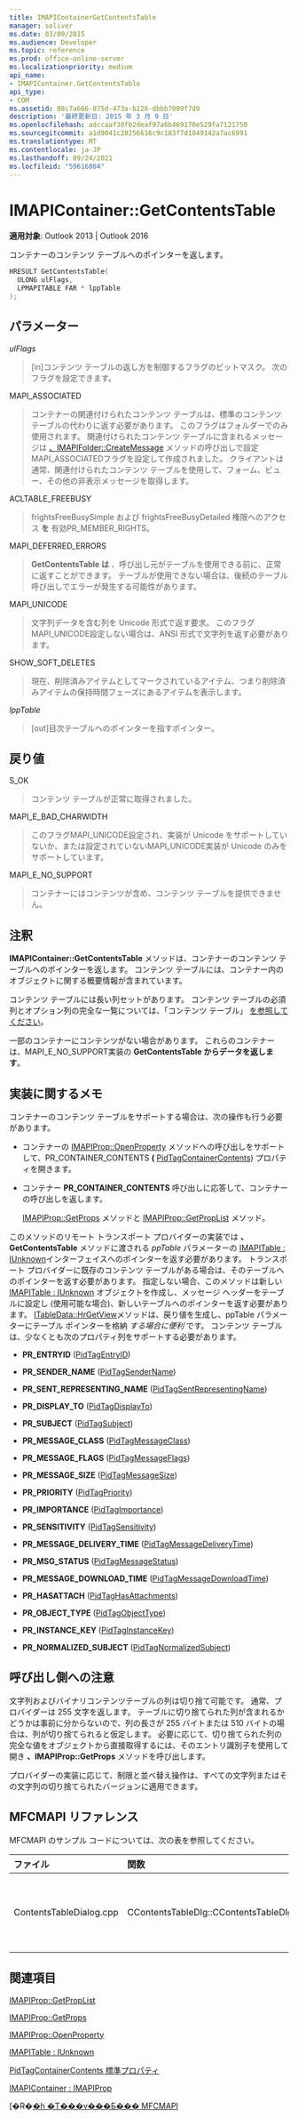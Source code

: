 ```yaml
---
title: IMAPIContainerGetContentsTable
manager: soliver
ms.date: 03/09/2015
ms.audience: Developer
ms.topic: reference
ms.prod: office-online-server
ms.localizationpriority: medium
api_name:
- IMAPIContainer.GetContentsTable
api_type:
- COM
ms.assetid: 88c7a666-875d-473a-b126-dbbb7009f7d9
description: '最終更新日: 2015 年 3 月 9 日'
ms.openlocfilehash: adccaaf30fb2deaf97a6b469170e529fa7121750
ms.sourcegitcommit: a1d9041c20256616c9c183f7d1049142a7ac6991
ms.translationtype: MT
ms.contentlocale: ja-JP
ms.lasthandoff: 09/24/2021
ms.locfileid: "59616804"
---
```

# <a name="imapicontainergetcontentstable"></a>IMAPIContainer::GetContentsTable

  
  
**適用対象**: Outlook 2013 | Outlook 2016 
  
コンテナーのコンテンツ テーブルへのポインターを返します。
  
```cpp
HRESULT GetContentsTable(
  ULONG ulFlags,
  LPMAPITABLE FAR * lppTable
);
```

## <a name="parameters"></a>パラメーター

 _ulFlags_
  
> [in]コンテンツ テーブルの返し方を制御するフラグのビットマスク。 次のフラグを設定できます。
    
MAPI_ASSOCIATED 
  
> コンテナーの関連付けられたコンテンツ テーブルは、標準のコンテンツ テーブルの代わりに返す必要があります。 このフラグはフォルダーでのみ使用されます。 関連付けられたコンテンツ テーブルに含まれるメッセージは [、IMAPIFolder::CreateMessage](imapifolder-createmessage.md) メソッドの呼び出しで設定MAPI_ASSOCIATEDフラグを設定して作成されました。 クライアントは通常、関連付けられたコンテンツ テーブルを使用して、フォーム、ビュー、その他の非表示メッセージを取得します。 
    
ACLTABLE_FREEBUSY
  
> frightsFreeBusySimple および frightsFreeBusyDetailed 権限へのアクセス **を** 有効PR_MEMBER_RIGHTS。
    
MAPI_DEFERRED_ERRORS 
  
> **GetContentsTable は** 、呼び出し元がテーブルを使用できる前に、正常に返すことができます。 テーブルが使用できない場合は、後続のテーブル呼び出しでエラーが発生する可能性があります。 
    
MAPI_UNICODE 
  
> 文字列データを含む列を Unicode 形式で返す要求。 このフラグMAPI_UNICODE設定しない場合は、ANSI 形式で文字列を返す必要があります。 
    
SHOW_SOFT_DELETES
  
> 現在、削除済みアイテムとしてマークされているアイテム、つまり削除済みアイテムの保持時間フェーズにあるアイテムを表示します。
    
 _lppTable_
  
> [out]目次テーブルへのポインターを指すポインター。
    
## <a name="return-value"></a>戻り値

S_OK 
  
> コンテンツ テーブルが正常に取得されました。
    
MAPI_E_BAD_CHARWIDTH 
  
> このフラグMAPI_UNICODE設定され、実装が Unicode をサポートしていないか、または設定されていないMAPI_UNICODE実装が Unicode のみをサポートしています。
    
MAPI_E_NO_SUPPORT 
  
> コンテナーにはコンテンツが含め、コンテンツ テーブルを提供できません。
    
## <a name="remarks"></a>注釈

**IMAPIContainer::GetContentsTable** メソッドは、コンテナーのコンテンツ テーブルへのポインターを返します。 コンテンツ テーブルには、コンテナー内のオブジェクトに関する概要情報が含まれています。 
  
コンテンツ テーブルには長い列セットがあります。 コンテンツ テーブルの必須列とオプション列の完全な一覧については、「コンテンツ テーブル」 [を参照してください](contents-tables.md)。 
  
一部のコンテナーにコンテンツがない場合があります。 これらのコンテナーは、MAPI_E_NO_SUPPORT実装の **GetContentsTable からデータを返します**。
  
## <a name="notes-to-implementers"></a>実装に関するメモ

コンテナーのコンテンツ テーブルをサポートする場合は、次の操作も行う必要があります。
  
- コンテナーの [IMAPIProp::OpenProperty](imapiprop-openproperty.md) メソッドへの呼び出しをサポートして、PR_CONTAINER_CONTENTS **(** [PidTagContainerContents](pidtagcontainercontents-canonical-property.md)) プロパティを開きます。
    
- コンテナー **PR_CONTAINER_CONTENTS** 呼び出しに応答して、コンテナーの呼び出しを返します。 
    
    [IMAPIProp::GetProps](imapiprop-getprops.md) メソッドと [IMAPIProp::GetPropList](imapiprop-getproplist.md) メソッド。 
    
このメソッドのリモート トランスポート プロバイダーの実装では **、GetContentsTable** メソッドに渡される _ppTable_ パラメーターの [IMAPITable : IUnknown](imapitableiunknown.md)インターフェイスへのポインターを返す必要があります。 トランスポート プロバイダーに既存のコンテンツ テーブルがある場合は、そのテーブルへのポインターを返す必要があります。 指定しない場合、このメソッドは新しい [IMAPITable : IUnknown](imapitableiunknown.md) オブジェクトを作成し、メッセージ ヘッダーをテーブルに設定し (使用可能な場合)、新しいテーブルへのポインターを返す必要があります。 [ITableData::HrGetView](itabledata-hrgetview.md)メソッドは、戻り値を生成し、ppTable パラメーターにテーブル ポインターを格納 _する場合に便利_ です。 コンテンツ テーブルは、少なくとも次のプロパティ列をサポートする必要があります。 
  
- **PR_ENTRYID** ([PidTagEntryID](pidtagentryid-canonical-property.md))
    
- **PR_SENDER_NAME** ([PidTagSenderName](pidtagsendername-canonical-property.md))
    
- **PR_SENT_REPRESENTING_NAME** ([PidTagSentRepresentingName](pidtagsentrepresentingname-canonical-property.md))
    
- **PR_DISPLAY_TO** ([PidTagDisplayTo](pidtagdisplayto-canonical-property.md))
    
- **PR_SUBJECT** ([PidTagSubject](pidtagsubject-canonical-property.md))
    
- **PR_MESSAGE_CLASS** ([PidTagMessageClass](pidtagmessageclass-canonical-property.md))
    
- **PR_MESSAGE_FLAGS** ([PidTagMessageFlags](pidtagmessageflags-canonical-property.md))
    
- **PR_MESSAGE_SIZE** ([PidTagMessageSize](pidtagmessagesize-canonical-property.md))
    
- **PR_PRIORITY** ([PidTagPriority](pidtagpriority-canonical-property.md))
    
- **PR_IMPORTANCE** ([PidTagImportance](pidtagimportance-canonical-property.md))
    
- **PR_SENSITIVITY** ([PidTagSensitivity](pidtagsensitivity-canonical-property.md))
    
- **PR_MESSAGE_DELIVERY_TIME** ([PidTagMessageDeliveryTime](pidtagmessagedeliverytime-canonical-property.md))
    
- **PR_MSG_STATUS** ([PidTagMessageStatus](pidtagmessagestatus-canonical-property.md))
    
- **PR_MESSAGE_DOWNLOAD_TIME** ([PidTagMessageDownloadTime](pidtagmessagedownloadtime-canonical-property.md))
    
- **PR_HASATTACH** ([PidTagHasAttachments](pidtaghasattachments-canonical-property.md))
    
- **PR_OBJECT_TYPE** ([PidTagObjectType](pidtagobjecttype-canonical-property.md))
    
- **PR_INSTANCE_KEY** ([PidTagInstanceKey](pidtaginstancekey-canonical-property.md))
    
- **PR_NORMALIZED_SUBJECT** ([PidTagNormalizedSubject](pidtagnormalizedsubject-canonical-property.md))
    
## <a name="notes-to-callers"></a>呼び出し側への注意

文字列およびバイナリコンテンツテーブルの列は切り捨て可能です。 通常、プロバイダーは 255 文字を返します。 テーブルに切り捨てられた列が含まれるかどうかは事前に分からないので、列の長さが 255 バイトまたは 510 バイトの場合は、列が切り捨てられると仮定します。 必要に応じて、切り捨てられた列の完全な値をオブジェクトから直接取得するには、そのエントリ識別子を使用して開き **、IMAPIProp::GetProps** メソッドを呼び出します。 
  
プロバイダーの実装に応じて、制限と並べ替え操作は、すべての文字列またはその文字列の切り捨てられたバージョンに適用できます。
  
## <a name="mfcmapi-reference"></a>MFCMAPI リファレンス

MFCMAPI のサンプル コードについては、次の表を参照してください。
  
|**ファイル**|**関数**|**コメント**|
|:-----|:-----|:-----|
|ContentsTableDialog.cpp  <br/> |CContentsTableDlg::CContentsTableDlg  <br/> |**CContentsTableDlg** クラスは **、GetContentsTable** を使用してコンテンツ テーブル内のエントリを取得します。  <br/> |
   
## <a name="see-also"></a>関連項目



[IMAPIProp::GetPropList](imapiprop-getproplist.md)
  
[IMAPIProp::GetProps](imapiprop-getprops.md)
  
[IMAPIProp::OpenProperty](imapiprop-openproperty.md)
  
[IMAPITable : IUnknown](imapitableiunknown.md)
  
[PidTagContainerContents 標準プロパティ](pidtagcontainercontents-canonical-property.md)
  
[IMAPIContainer : IMAPIProp](imapicontainerimapiprop.md)


[�R�[�h �T���v���Ƃ��� MFCMAPI](mfcmapi-as-a-code-sample.md)

